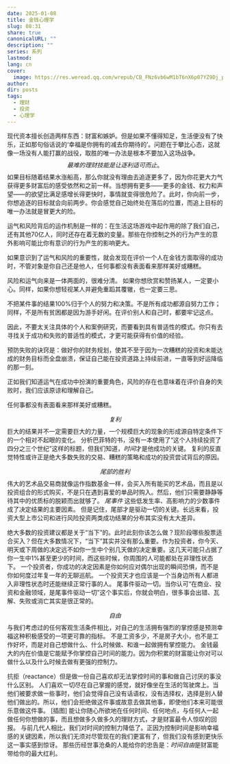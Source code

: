 ```yaml
---
date: 2025-01-08
title: 金钱心理学
slug: 08:31
share: true
canonicalURL: ""
description: ""
series: 系列
lastmod: 
lang: cn
cover:
  image: https://res.weread.qq.com/wrepub/CB_FNz6vb6wM1bT6nX6p07YZ9Dj_parsecover
author: 
dir: posts
tags:
  - 理财
  - 投资
  - 心理学
---
```



现代资本擅长创造两样东西：财富和嫉妒。但是如果不懂得知足，生活便没有了快乐，正如那句俗话说的‘幸福是你拥有的减去你期待的’。问题在于攀比心态，这就像一场没有人能打赢的战役，取胜的唯一办法是根本不要加入这场战争。
$$最难的理财技能是让逐利适可而止。$$
如果目标随着结果水涨船高，那么你就没有理由去追逐更多了，因为你花更大力气获得更多财富后的感受依然和之前一样。当想拥有更多——更多的金钱、权力和声望——的欲望比满足感增长得更快时，事情就变得很危险了。此时，你向前一步，你想追逐的目标就会向前两步。你会感觉自己始终处在落后的位置，而追上目标的唯一办法就是冒更大的险。

运气和风险背后的运作机制是一样的：在生活这场游戏中起作用的除了我们自己，还有其他70亿人，同时还存在着无数的变量。那些在你控制之外的行为产生的意外影响可能比你有意识的行为产生的影响更大。

如果意识到了运气和风险的重要性，就会发现在评价一个人在金钱方面取得的成功时，不管对象是你自己还是他人，任何事都没有表面看来那样美好或糟糕。

风险和运气向来是一体两面的，很难分清。
如果你想欣赏和赞扬某人，一定要小心。同样，如果你想轻视某人并避免重蹈其覆辙，也一定要三思。

不把某件事的结果100%归于个人的努力和决策。不是所有成功都源自努力工作；同样，不是所有贫困都是因为游手好闲。在评价别人和自己时，都要牢记这点。

因此，不要太关注具体的个人和案例研究，而要看到具有普适性的模式。你只有去寻找关于成功和失败的普适性的模式，才更可能获得有价值的经验。

预防失败的诀窍是：做好你的财务规划，使其不至于因为一次糟糕的投资和未能达成的财务目标而全盘崩溃，保证自己能在投资道路上持续前进，一直等到好运降临的那一刻。

正如我们知道运气在成功中扮演的重要角色，风险的存在也意味着在评价自身的失败时，我们应该原谅和理解自己。

任何事都没有表面看来那样美好或糟糕。

$$复利$$
巨大的结果并不一定需要巨大的力量，一个规模巨大的现象的形成源自特定条件下的一个相对不起眼的变化。
分析巴菲特的书，没有一本使用了“这个人持续投资了四分之三个世纪”这样的标题，但我们知道，$时间$才是他成功的关键。
复利的反直觉特性或许正是绝大多数失败的交易、糟糕的策略和成功的投资尝试背后的原因。


$$尾部的胜利$$
伟大的艺术品交易商就像运作指数基金一样，会买入所有能买的艺术品，而且是以投资组合的形式购买，不是只在遇到喜爱的单品时购入。然后，他们只需要静静等待其中的优质标的脱颖而出就够了。
$尾事件$ 这些低发生率、高影响力的少数事件成了决定结果的主要因素。
但是记住，尾部才是驱动一切的关键。长远来看，投资大型上市公司和进行风险投资两类成功结果的分布其实没有太大差异。

绝大多数的投资建议都是关于“当下”的。此时此刻你该怎么做？现阶段哪些股票适合买入？但在大多数情况下，​“当下”其实并没有那么重要。作为投资者，你今天、明天或下周做的决定远不如你一生中个别几天做的决定重要。这几天可能只占据了你一生中1%甚至更少的时间，而这些时候，你周围的人可能都处在非理性状态下。
一个投资者，你成功的决定因素是你如何应对偶尔出现的瞬间恐惧，而不是你如何度过年复一年的无聊巡航。
一个投资天才也应该是一个当身边所有人都进入非理性状态时还能继续正常行事的人。
尾事件驱动一切。当你认可“在商业、投资和金融领域，是尾事件驱动一切”这个事实后，你就会明白，很多事会出错、瓦解、失败或消亡其实是很正常的。


$$自由$$
与我们考虑过的任何客观生活条件相比，对自己的生活拥有强烈的掌控感是预测幸福这种积极感受的一项更可靠的指标。
不是工资多少，不是房子大小，也不是工作好坏，而是对自己想做什么、什么时候做、和谁一起做拥有掌控能力。
金钱最大的内在价值是它能赋予你掌控自己时间的能力。因为你积累的财富能让你对可以做什么以及什么时候去做有更强的控制力。

抗拒（reactance）但是做一份自己喜欢却无法掌控时间的事和做自己讨厌的事没什么区别。
人们喜欢一切尽在自己掌握的感觉，就好像坐在生活的驾驶席上。当他们被要求做一些事时，他们会觉得自己没有话语权，没有选择权，选择是别人替他们做出的。所以，他们会拒绝做这件事或故意去做其他事，即使他们本来可能很乐意做这件事。 [插图] 能让你随心所欲地在任何时间、任何地点，与任何人一起做任何你想做的事，而且想做多久做多久的理财方式，才是财富最令人惊叹的回报。
与前几代人相比，我们对时间的控制力降低了。正因为控制时间是影响幸福感的关键因素，所以我们无须对尽管现在的我们更富有了，但我们没有感到更快乐这一事实感到惊讶。
那些历经世事沧桑的人能给你的忠告是：$时间自由$是财富能带给你的最大红利。